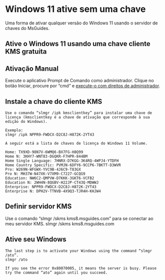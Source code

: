 # Windows 11 ative sem uma chave
Uma forma de ativar qualquer versão do Windows 11 usando o servidor de chaves do MsGuides.
## Ative o  Windows 11 usando uma chave cliente KMS gratuita
## Ativação Manual

Execute o aplicativo Prompt de Comando como administrador.
Clique no botão Iniciar, procure por “cmd” e [execute-o com direitos de administrador](https://msguides.com/open-command-prompt-admin).

## Instale a chave do cliente KMS
```
Use o comando “slmgr /ipk kmsclientkey” para instalar uma chave de licença (kmsclientkey é a chave de ativação que corresponde à sua edição do Windows).

Exemplo: 
slmgr /ipk NPPR9-FWDCX-D2C8J-H872K-2YT43

A seguir está a lista de chaves de licença do Windows 11 Volume.

Home: TX9XD-98N7V-6WMQ6-BX7FG-H8Q99
Home N: 3KHY7-WNT83-DGQKR-F7HPR-844BM
Home Single Language: 7HNRX-D7KGG-3K4RQ-4WPJ4-YTDFH
Home Country Specific: PVMJN-6DFY6-9CCP6-7BKTT-D3WVR
Pro: W269N-WFGWX-YVC9B-4J6C9-T83GX
Pro N: MH37W-N47XK-V7XM9-C7227-GCQG9
Education: NW6C2-QMPVW-D7KKK-3GKT6-VCFB2
Education N: 2WH4N-8QGBV-H22JP-CT43Q-MDWWJ
Enterprise: NPPR9-FWDCX-D2C8J-H872K-2YT43
Enterprise N: DPH2V-TTNVB-4X9Q3-TJR4H-KHJW4
```

## Definir servidor KMS
Use o comando “slmgr /skms kms8.msguides.com” para se conectar ao meu servidor KMS.
slmgr /skms kms8.msguides.com

## Ative seu Windows
```
The last step is to activate your Windows using the command “slmgr /ato”.
slmgr /ato

If you see the error 0x80070005, it means the server is busy. Please try the command “ato” again until you succeed.

